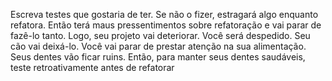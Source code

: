 Escreva testes que gostaria de ter. Se não o fizer, estragará algo enquanto refatora. Então terá maus pressentimentos sobre refatoração e vai parar de fazê-lo
tanto. Logo, seu projeto vai deteriorar. Você será despedido. Seu cão vai deixá-lo.
Você vai parar de prestar atenção na sua alimentação. Seus dentes vão ficar ruins.
Então, para manter seus dentes saudáveis, teste retroativamente antes de refatorar